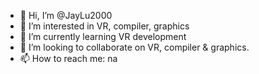 - 👋 Hi, I’m @JayLu2000
- 👀 I’m interested in VR, compiler, graphics
- 🌱 I’m currently learning VR development
- 💞️ I’m looking to collaborate on VR, compiler & graphics.
- 📫 How to reach me: na

<!---
JayLu2000/JayLu2000 is a ✨ special ✨ repository because its `README.md` (this file) appears on your GitHub profile.
You can click the Preview link to take a look at your changes.
--->
